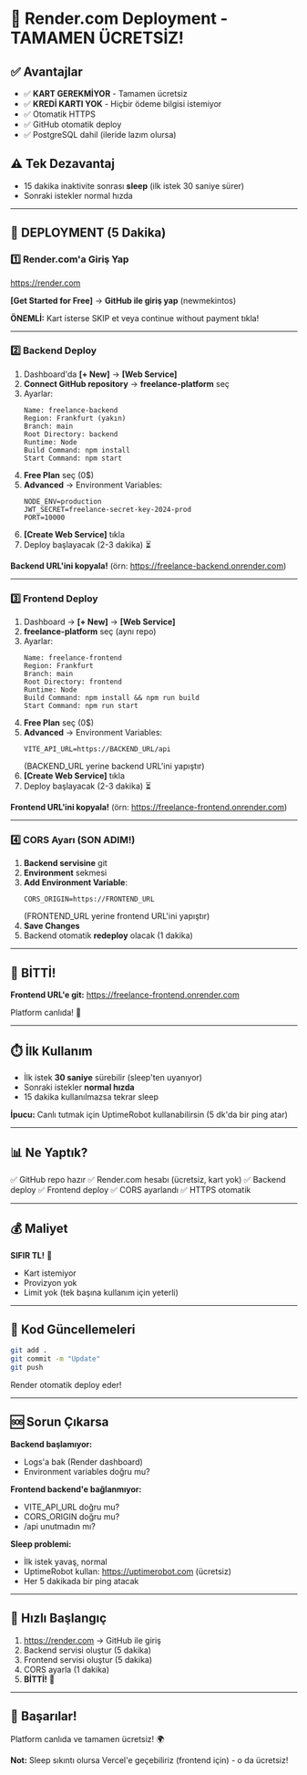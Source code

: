 # 🎯 Render.com Deployment - TAMAMEN ÜCRETSİZ!

## ✅ Avantajlar

- ✅ **KART GEREKMİYOR** - Tamamen ücretsiz
- ✅ **KREDİ KARTI YOK** - Hiçbir ödeme bilgisi istemiyor
- ✅ Otomatik HTTPS
- ✅ GitHub otomatik deploy
- ✅ PostgreSQL dahil (ileride lazım olursa)

## ⚠️ Tek Dezavantaj

- 15 dakika inaktivite sonrası **sleep** (ilk istek 30 saniye sürer)
- Sonraki istekler normal hızda

---

## 🚀 DEPLOYMENT (5 Dakika)

### 1️⃣ Render.com'a Giriş Yap

https://render.com

**[Get Started for Free]** → **GitHub ile giriş yap** (newmekintos)

**ÖNEMLİ:** Kart isterse SKIP et veya continue without payment tıkla!

---

### 2️⃣ Backend Deploy

1. Dashboard'da **[+ New]** → **[Web Service]**
2. **Connect GitHub repository** → **freelance-platform** seç
3. Ayarlar:
   ```
   Name: freelance-backend
   Region: Frankfurt (yakın)
   Branch: main
   Root Directory: backend
   Runtime: Node
   Build Command: npm install
   Start Command: npm start
   ```
4. **Free Plan** seç (0$)
5. **Advanced** → Environment Variables:
   ```
   NODE_ENV=production
   JWT_SECRET=freelance-secret-key-2024-prod
   PORT=10000
   ```
6. **[Create Web Service]** tıkla
7. Deploy başlayacak (2-3 dakika) ⏳

**Backend URL'ini kopyala!** (örn: https://freelance-backend.onrender.com)

---

### 3️⃣ Frontend Deploy

1. Dashboard → **[+ New]** → **[Web Service]**
2. **freelance-platform** seç (aynı repo)
3. Ayarlar:
   ```
   Name: freelance-frontend
   Region: Frankfurt
   Branch: main
   Root Directory: frontend
   Runtime: Node
   Build Command: npm install && npm run build
   Start Command: npm run start
   ```
4. **Free Plan** seç (0$)
5. **Advanced** → Environment Variables:
   ```
   VITE_API_URL=https://BACKEND_URL/api
   ```
   (BACKEND_URL yerine backend URL'ini yapıştır)
6. **[Create Web Service]** tıkla
7. Deploy başlayacak (2-3 dakika) ⏳

**Frontend URL'ini kopyala!** (örn: https://freelance-frontend.onrender.com)

---

### 4️⃣ CORS Ayarı (SON ADIM!)

1. **Backend servisine** git
2. **Environment** sekmesi
3. **Add Environment Variable**:
   ```
   CORS_ORIGIN=https://FRONTEND_URL
   ```
   (FRONTEND_URL yerine frontend URL'ini yapıştır)
4. **Save Changes**
5. Backend otomatik **redeploy** olacak (1 dakika)

---

## 🎉 BİTTİ!

**Frontend URL'e git:**
https://freelance-frontend.onrender.com

Platform canlıda! 🚀

---

## ⏱️ İlk Kullanım

- İlk istek **30 saniye** sürebilir (sleep'ten uyanıyor)
- Sonraki istekler **normal hızda**
- 15 dakika kullanılmazsa tekrar sleep

**İpucu:** Canlı tutmak için UptimeRobot kullanabilirsin (5 dk'da bir ping atar)

---

## 📊 Ne Yaptık?

✅ GitHub repo hazır
✅ Render.com hesabı (ücretsiz, kart yok)
✅ Backend deploy
✅ Frontend deploy
✅ CORS ayarlandı
✅ HTTPS otomatik

---

## 💰 Maliyet

**SIFIR TL!** 💚

- Kart istemiyor
- Provizyon yok
- Limit yok (tek başına kullanım için yeterli)

---

## 🔄 Kod Güncellemeleri

```bash
git add .
git commit -m "Update"
git push
```

Render otomatik deploy eder!

---

## 🆘 Sorun Çıkarsa

**Backend başlamıyor:**
- Logs'a bak (Render dashboard)
- Environment variables doğru mu?

**Frontend backend'e bağlanmıyor:**
- VITE_API_URL doğru mu?
- CORS_ORIGIN doğru mu?
- /api unutmadın mı?

**Sleep problemi:**
- İlk istek yavaş, normal
- UptimeRobot kullan: https://uptimerobot.com (ücretsiz)
- Her 5 dakikada bir ping atacak

---

## 🚀 Hızlı Başlangıç

1. https://render.com → GitHub ile giriş
2. Backend servisi oluştur (5 dakika)
3. Frontend servisi oluştur (5 dakika)
4. CORS ayarla (1 dakika)
5. **BİTTİ!** 🎉

---

## 🎊 Başarılar!

Platform canlıda ve tamamen ücretsiz! 🌍

**Not:** Sleep sıkıntı olursa Vercel'e geçebiliriz (frontend için) - o da ücretsiz!

